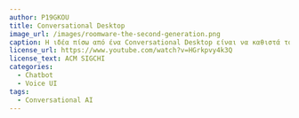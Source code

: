 ```yaml
---
author: P19GKOU
title: Conversational Desktop
image_url: /images/roomware-the-second-generation.png
caption: Η ιδέα πίσω από ένα Conversational Desktop είναι να καθιστά τον υπολογιστή πιο εύχρηστο και φιλικό προς τον χρήστη, επιτρέποντας στους χρήστες να εκτελούν εργασίες, να έχουν πρόσβαση σε πληροφορίες και να ελέγχουν εφαρμογές μέσω προφορικής γλώσσας, αντί να βασίζονται αποκλειστικά σε εισόδους ποντικιού και πληκτρολογίου.
license_url: https://www.youtube.com/watch?v=HGrkpvy4k3Q
license_text: ACM SIGCHI
categories:
  - Chatbot
  - Voice UI
tags:
  - Conversational AI
---
```

